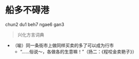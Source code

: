 # 船多不碍港
chun2 du1 beh7 ngae6 gan3
> 兴化方言词典
- （喻）同一条街市上做同样买卖的多了可以成为行市
  - “……俗说～，各做各的生意嘛！”（扬二：《程咬金卖筢子》）
